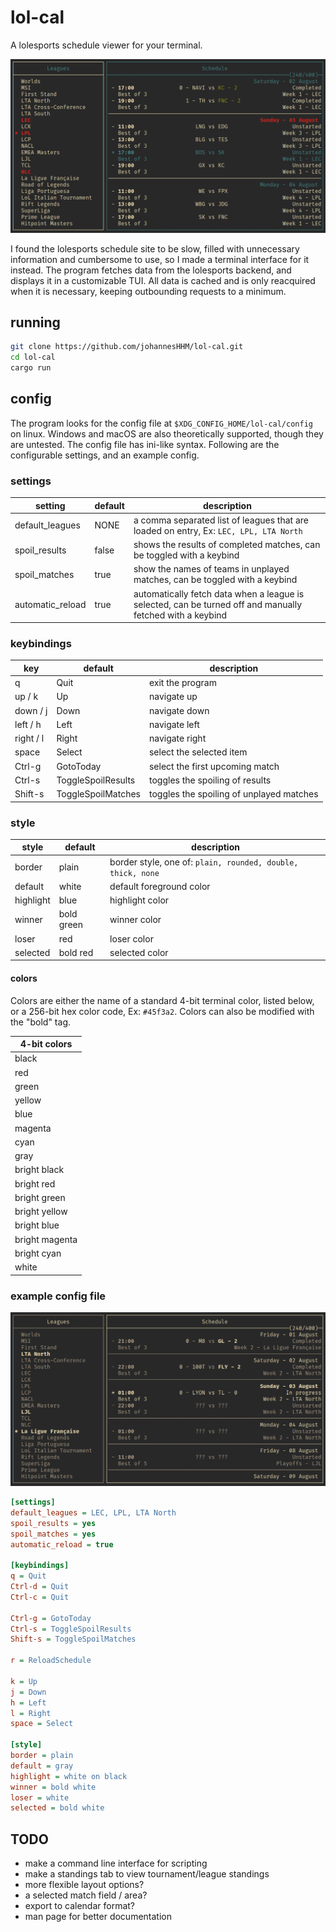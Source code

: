 # lol-cal

A lolesports schedule viewer for your terminal.

![Screenshot](data/showcase-col.png)

I found the lolesports schedule site to be slow, filled with unnecessary information 
and cumbersome to use, so I made a terminal interface for it instead.
The program fetches data from the lolesports backend, and displays it in a customizable TUI.
All data is cached and is only reacquired when it is necessary, keeping outbounding requests to a minimum.

## running
```sh
git clone https://github.com/johannesHHM/lol-cal.git
cd lol-cal
cargo run
```

## config
The program looks for the config file at ```$XDG_CONFIG_HOME/lol-cal/config``` on linux.
Windows and macOS are also theoretically supported, though they are untested.
The config file has ini-like syntax. Following are the configurable settings, and an example config.

### settings
| setting          | default | description                                                                                               |
|------------------|---------|-----------------------------------------------------------------------------------------------------------|
| default_leagues  | NONE    | a comma separated list of leagues that are loaded on entry, Ex: ```LEC, LPL, LTA North```                 |
| spoil_results    | false   | shows the results of completed matches, can be toggled with a keybind                                     |
| spoil_matches    | true    | show the names of teams in unplayed matches, can be toggled with a keybind                                |
| automatic_reload | true    | automatically fetch data when a league is selected, can be turned off and manually fetched with a keybind |

### keybindings
| key       | default            | description                              |
|-----------|--------------------|------------------------------------------|
| q         | Quit               | exit the program                         |
| up / k    | Up                 | navigate up                              |
| down / j  | Down               | navigate down                            |
| left / h  | Left               | navigate left                            |
| right / l | Right              | navigate right                           |
| space     | Select             | select the selected item                 |
| Ctrl-g    | GotoToday          | select the first upcoming match          |
| Ctrl-s    | ToggleSpoilResults | toggles the spoiling of results          |
| Shift-s   | ToggleSpoilMatches | toggles the spoiling of unplayed matches |

### style
| style     | default    | description                                                     |
|-----------|------------|-----------------------------------------------------------------|
| border    | plain      | border style, one of: ```plain, rounded, double, thick, none``` |
| default   | white      | default foreground color                                        |
| highlight | blue       | highlight color                                                 |
| winner    | bold green | winner color                                                    |
| loser     | red        | loser color                                                     |
| selected  | bold red   | selected color                                                  |

#### colors
Colors are either the name of a standard 4-bit terminal color, listed below, or a 256-bit hex color code, Ex: ```#45f3a2```.
Colors can also be modified with the "bold" tag.

| 4-bit colors        |
|---------------------|
| black               |
| red                 |
| green               |
| yellow              |
| blue                |
| magenta             |
| cyan                |
| gray                |
| bright black        |
| bright red          |
| bright green        |
| bright yellow       |
| bright blue         |
| bright magenta      |
| bright cyan         |
| white               |

### example config file

![Example config](data/showcase-bw.png)

```ini
[settings]
default_leagues = LEC, LPL, LTA North
spoil_results = yes
spoil_matches = yes
automatic_reload = true

[keybindings]
q = Quit
Ctrl-d = Quit
Ctrl-c = Quit

Ctrl-g = GotoToday
Ctrl-s = ToggleSpoilResults
Shift-s = ToggleSpoilMatches

r = ReloadSchedule

k = Up
j = Down
h = Left
l = Right
space = Select

[style]
border = plain
default = gray
highlight = white on black
winner = bold white
loser = white
selected = bold white
```

## TODO
- make a command line interface for scripting
- make a standings tab to view tournament/league standings
- more flexible layout options?
- a selected match field / area?
- export to calendar format?
- man page for better documentation
